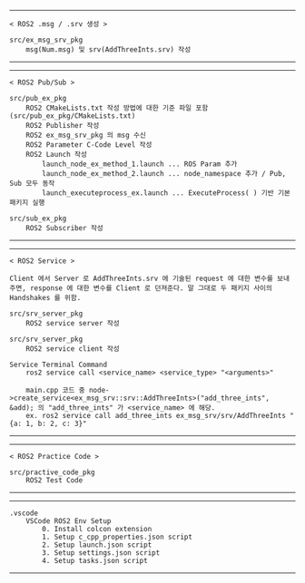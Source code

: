 ----------------------------

	< ROS2 .msg / .srv 생성 >

	src/ex_msg_srv_pkg
		msg(Num.msg) 및 srv(AddThreeInts.srv) 작성

----------------------------

----------------------------

	< ROS2 Pub/Sub >

	src/pub_ex_pkg
		ROS2 CMakeLists.txt 작성 방법에 대한 기준 파일 포함 (src/pub_ex_pkg/CMakeLists.txt)
		ROS2 Publisher 작성
		ROS2 ex_msg_srv_pkg 의 msg 수신
		ROS2 Parameter C-Code Level 작성
		ROS2 Launch 작성
			launch_node_ex_method_1.launch ... ROS Param 추가
			launch_node_ex_method_2.launch ... node_namespace 추가 / Pub, Sub 모두 동작
			launch_executeprocess_ex.launch ... ExecuteProcess( ) 기반 기본 패키지 실행

	src/sub_ex_pkg
		ROS2 Subscriber 작성

----------------------------

----------------------------

	< ROS2 Service >

	Client 에서 Server 로 AddThreeInts.srv 에 기술된 request 에 대한 변수를 보내주면, response 에 대한 변수를 Client 로 던져준다. 말 그대로 두 패키지 사이의 Handshakes 를 위함.

	src/srv_server_pkg
		ROS2 service server 작성

	src/srv_server_pkg
		ROS2 service client 작성

	Service Terminal Command
		ros2 service call <service_name> <service_type> "<arguments>"
		
		main.cpp 코드 중 node->create_service<ex_msg_srv::srv::AddThreeInts>("add_three_ints", &add); 의 "add_three_ints" 가 <service_name> 에 해당.
		ex. ros2 service call add_three_ints ex_msg_srv/srv/AddThreeInts "{a: 1, b: 2, c: 3}"

----------------------------


----------------------------
	< ROS2 Practice Code >

	src/practive_code_pkg
		ROS2 Test Code
----------------------------

----------------------------
	.vscode
		VSCode ROS2 Env Setup
			0. Install colcon extension
			1. Setup c_cpp_properties.json script
			2. Setup launch.json script
			3. Setup settings.json script
			4. Setup tasks.json script

----------------------------

